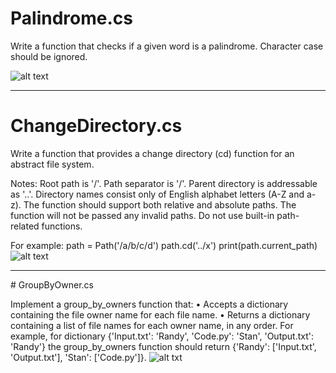 # Palindrome.cs
Write a function that checks if a given word is a palindrome. Character case should be ignored.

![alt text](https://user-images.githubusercontent.com/45992595/115144493-9f07d400-a06a-11eb-9fba-90a378efcc92.png)
<hr>

# ChangeDirectory.cs
Write a function that provides a change directory (cd) function for an abstract file system.
 
Notes:
Root path is '/'.
Path separator is '/'.
Parent directory is addressable as '..'.
Directory names consist only of English alphabet letters (A-Z and a-z).
The function should support both relative and absolute paths.
The function will not be passed any invalid paths.
Do not use built-in path-related functions.
 
For example:
path = Path('/a/b/c/d')
path.cd('../x')
print(path.current_path)
![alt text](https://user-images.githubusercontent.com/45992595/115145029-53a2f500-a06d-11eb-9067-82223f3a2f90.png)

<hr>
# GroupByOwner.cs

Implement a group_by_owners function that:
•         Accepts a dictionary containing the file owner name for each file name.
•         Returns a dictionary containing a list of file names for each owner name, in any order.
For example, for dictionary {'Input.txt': 'Randy', 'Code.py': 'Stan', 'Output.txt': 'Randy'} the group_by_owners function should return {'Randy': ['Input.txt', 'Output.txt'], 'Stan': ['Code.py']}.
![alt txt](https://user-images.githubusercontent.com/45992595/115145272-58b47400-a06e-11eb-9573-6d340a96eef4.png)


